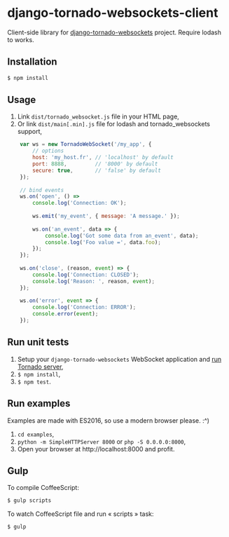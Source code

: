 django-tornado-websockets-client
================================

Client-side library for [django-tornado-websockets](https://github.com/Kocal/django-tornado-websockets) project.
Require lodash to works.

Installation
-------------
```bash
$ npm install
```

Usage
-----
1. Link `dist/tornado_websocket.js` file in your HTML page,
2. Or link `dist/main[.min].js` file for lodash and tornado_websockets support,

```js
    var ws = new TornadoWebSocket('/my_app', {
        // options
        host: 'my_host.fr', // 'localhost' by default
        port: 8888,         // '8000' by default
        secure: true,       // 'false' by default
    });
   
    // bind events
    ws.on('open', () =>
        console.log('Connection: OK');
    
        ws.emit('my_event', { message: 'A message.' });
    
        ws.on('an_event', data => {
            console.log('Got some data from an_event', data);
            console.log('Foo value =', data.foo);
        });
    });
    
    ws.on('close', (reason, event) => {
        console.log('Connection: CLOSED');
        console.log('Reason: ', reason, event);
    });
    
    ws.on('error', event => {
        console.log('Connection: ERROR');
        console.error(event);
    });
```

Run unit tests
--------------
1. Setup your `django-tornado-websockets` WebSocket application and [run Tornado server](http://django-tornado-websockets.readthedocs.io/en/stable/usage.html#run-tornado-server),
2. `$ npm install`,
3. `$ npm test`.

Run examples
------------
Examples are made with ES2016, so use a modern browser please. :^)

1. `cd examples`,
2. `python -m SimpleHTTPServer 8000` or `php -S 0.0.0.0:8000`,
3. Open your browser at http://localhost:8000 and profit.

Gulp
----
To compile CoffeeScript:
```bash
$ gulp scripts
```

To watch CoffeeScript file and run « scripts » task:
```bash
$ gulp
```
 
